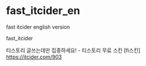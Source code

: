 # fast_itcider_en
fast itcider english version

fast_itcider

<!--
스킨명 : fast itcider
버전 : v3.1
제작자 : itcider 쉽고 시원한 it
제작자 웹사이트 : itcider.com
사용 조건 : itcider license
사용 주의점 :
ㄴ주석 수정 및 삭제 불가
ㄴfi스킨 문구 삭제 불가
ㄴ스킨은 무제한적으로 사이트에 적용 가능
ㄴ재배포 및 코드 무단 사용 절대 불가
ㄴitcider 공식 웹사이트에서만 배포 가능
위 주의사항을 어기실 경우 사용 불가합니다.
-->

티스토리 글쓰는데만 집중하세요! - 티스토리 무료 스킨 [fi스킨] https://itcider.com/903
